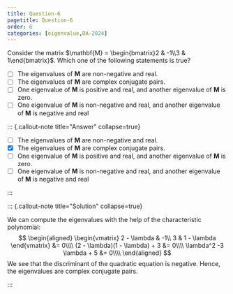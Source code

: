 ```yaml
---
title: Question-6
pagetitle: Question-6
order: 6
categories: [eigenvalue,DA-2024]
---
```


Consider the matrix $\mathbf{M} = \begin{bmatrix}2 & -1\\3 & 1\end{bmatrix}$. Which one of the following statements is true?

- [ ] The eigenvalues of $\mathbf{M}$ are non-negative and real.
- [ ] The eigenvalues of $\mathbf{M}$ are complex conjugate pairs.
- [ ] One eigenvalue of $\mathbf{M}$ is positive and real, and another eigenvalue of $\mathbf{M}$ is zero.
- [ ] One eigenvalue of $\mathbf{M}$ is non-negative and real, and another eigenvalue of $\mathbf{M}$ is negative and real

::: {.callout-note title="Answer" collapse=true}

- [ ] The eigenvalues of $\mathbf{M}$ are non-negative and real.
- [x] The eigenvalues of $\mathbf{M}$ are complex conjugate pairs.
- [ ] One eigenvalue of $\mathbf{M}$ is positive and real, and another eigenvalue of $\mathbf{M}$ is zero.
- [ ] One eigenvalue of $\mathbf{M}$ is non-negative and real, and another eigenvalue of $\mathbf{M}$ is negative and real

:::

::: {.callout-note title="Solution" collapse=true}

We can compute the eigenvalues with the help of the characteristic polynomial:
$$
\begin{aligned}
\begin{vmatrix}
2 - \lambda & -1\\
3 & 1 - \lambda
\end{vmatrix} &= 0\\\\
(2 - \lambda)(1 - \lambda) + 3 &= 0\\\\
\lambda^2 -3 \lambda + 5 &= 0\\\\
\end{aligned}
$$
We see that the discriminant of the quadratic equation is negative. Hence, the eigenvalues are complex conjugate pairs.

:::